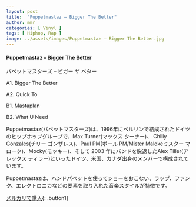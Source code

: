 ```yaml
---
layout: post
title:  "Puppetmastaz – Bigger The Better"
author: mmr
categories: [ Vinyl ]
tags: [ Hiphop, Rap ]
image: ../assets/images/Puppetmastaz – Bigger The Better.jpg
---
```


#### Puppetmastaz – Bigger The Better

パペットマスターズ – ビガー ザ  ベター

A1. Bigger The Better

A2. Quick To

B1. Mastaplan

B2. What U Need

Puppetmastaz(パペットマスターズ)は、1996年にベルリンで結成されたドイツのヒップホップグループで、Max Turner(マックス ターナー)、 Chilly Gonzales(チリー ゴンザレス)、Paul PM(ポール PM/Mister Malokeミスター マローク)、Mocky(モッキー)、そして 2003 年にバンドを脱退したAlex Tiller(アレックス ティラー)といったドイツ、米国、カナダ出身のメンバーで構成されています。

Puppetmastazは、ハンドパペットを使ってショーをおこない、ラップ、ファンク、エレクトロニカなどの要素を取り入れた音楽スタイルが特徴です。

[メルカリで購入](https://jp.mercari.com/item/m42662167380){: .button1}

